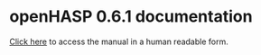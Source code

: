 # openHASP 0.6.1 documentation

[Click here](https://www.openhasp.com/) to access the manual in a human readable form.
